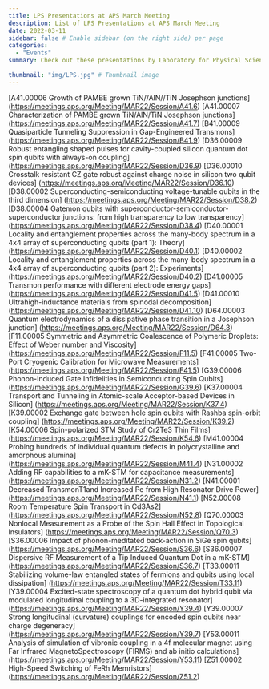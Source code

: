 ```yaml
---
title: LPS Presentations at APS March Meeting
description: List of LPS Presentations at APS March Meeting
date: 2022-03-11
sidebar: false # Enable sidebar (on the right side) per page
categories:
  - "Events"
summary: Check out these presentations by Laboratory for Physical Sciences (LPS) Researchers at the APS March Meeting March 14, 2022 - March 18, 2022.

thumbnail: "img/LPS.jpg" # Thumbnail image
---
```

[A41.00006 Growth of PAMBE grown TiN//AlN//TiN Josephson junctions] (https://meetings.aps.org/Meeting/MAR22/Session/A41.6)
[A41.00007 Characterization of PAMBE grown TiN/AlN/TiN Josephson junctions] (https://meetings.aps.org/Meeting/MAR22/Session/A41.7)
[B41.00009 Quasiparticle Tunneling Suppression in Gap-Engineered Transmons] (https://meetings.aps.org/Meeting/MAR22/Session/B41.9)
[D36.00009 Robust entangling shaped pulses for cavity-coupled silicon quantum dot spin qubits with always-on coupling] (https://meetings.aps.org/Meeting/MAR22/Session/D36.9)
[D36.00010 Crosstalk resistant CZ gate robust against charge noise in silicon two qubit devices] (https://meetings.aps.org/Meeting/MAR22/Session/D36.10)
[D38.00002 Superconducting-semiconducting voltage-tunable qubits in the third dimension] (https://meetings.aps.org/Meeting/MAR22/Session/D38.2)
[D38.00004 Gatemon qubits with superconductor-semiconductor-superconductor junctions: from high transparency to low transparency] (https://meetings.aps.org/Meeting/MAR22/Session/D38.4)
[D40.00001 Locality and entanglement properties across the many-body spectrum in a 4x4 array of superconducting qubits (part 1): Theory] (https://meetings.aps.org/Meeting/MAR22/Session/D40.1)
[D40.00002 Locality and entanglement properties across the many-body spectrum in a 4x4 array of superconducting qubits (part 2): Experiments] (https://meetings.aps.org/Meeting/MAR22/Session/D40.2)
[D41.00005 Transmon performance with different electrode energy gaps] (https://meetings.aps.org/Meeting/MAR22/Session/D41.5)
[D41.00010 Ultrahigh-inductance materials from spinodal decomposition] (https://meetings.aps.org/Meeting/MAR22/Session/D41.10)
[D64.00003 Quantum electrodynamics of a dissipative phase transition in a Josephson junction] (https://meetings.aps.org/Meeting/MAR22/Session/D64.3)
[F11.00005 Symmetric and Asymmetric Coalescence of Polymeric Droplets: Effect of Weber number and Viscosity] (https://meetings.aps.org/Meeting/MAR22/Session/F11.5)
[F41.00005 Two-Port Cryogenic Calibration for Microwave Measurements] (https://meetings.aps.org/Meeting/MAR22/Session/F41.5)
[G39.00006 Phonon-Induced Gate Infidelities in Semiconducting Spin Qubits] (https://meetings.aps.org/Meeting/MAR22/Session/G39.6)
[K37.00004 Transport and Tunneling in Atomic-scale Acceptor-based Devices in Silicon] (https://meetings.aps.org/Meeting/MAR22/Session/K37.4)
[K39.00002 Exchange gate between hole spin qubits with Rashba spin-orbit coupling] (https://meetings.aps.org/Meeting/MAR22/Session/K39.2)
[K54.00006 Spin-polarized STM Study of Cr2Te3 Thin Films] (https://meetings.aps.org/Meeting/MAR22/Session/K54.6)
[M41.00004 Probing hundreds of individual quantum defects in polycrystalline and amorphous alumina] (https://meetings.aps.org/Meeting/MAR22/Session/M41.4)
[N31.00002 Adding RF capabilities to a mK-STM for capacitance measurements] (https://meetings.aps.org/Meeting/MAR22/Session/N31.2)
[N41.00001 Decreased TransmonT1and Increased Pe from High Resonator Drive Power] (https://meetings.aps.org/Meeting/MAR22/Session/N41.1)
[N52.00008 Room Temperature Spin Transport in Cd3As2] (https://meetings.aps.org/Meeting/MAR22/Session/N52.8)
[Q70.00003 Nonlocal Measurement as a Probe of the Spin Hall Effect in Topological Insulators] (https://meetings.aps.org/Meeting/MAR22/Session/Q70.3)
[S36.00006 Impact of phonon-meditated back-action in SiGe spin qubits] (https://meetings.aps.org/Meeting/MAR22/Session/S36.6)
[S36.00007 Dispersive RF Measurement of a Tip Induced Quantum Dot in a mK-STM] (https://meetings.aps.org/Meeting/MAR22/Session/S36.7)
[T33.00011 Stabilizing volume-law entangled states of fermions and qubits using local dissipation] (https://meetings.aps.org/Meeting/MAR22/Session/T33.11)
[Y39.00004 Excited-state spectroscopy of a quantum dot hybrid qubit via modulated longitudinal coupling to a 3D-integrated resonator] (https://meetings.aps.org/Meeting/MAR22/Session/Y39.4)
[Y39.00007 Strong longitudinal (curvature) couplings for encoded spin qubits near charge degeneracy] (https://meetings.aps.org/Meeting/MAR22/Session/Y39.7)
[Y53.00011 Analysis of simulation of vibronic coupling in a 4f molecular magnet using Far Infrared MagnetoSpectroscopy (FIRMS) and ab initio calculations] (https://meetings.aps.org/Meeting/MAR22/Session/Y53.11)
[Z51.00002 High-Speed Switching of FeRh Memristors] (https://meetings.aps.org/Meeting/MAR22/Session/Z51.2)


